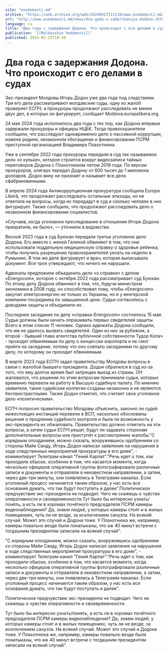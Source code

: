 ```yaml
---
site: "evedomosti.md"
archive: "https://web.archive.org/web/20240527111110/www.evedomosti.md/news/dva-goda-s-zaderzhaniya-dodona-chto-proishodit-s-ego-delami"
url: "http://www.evedomosti.md/news/dva-goda-s-zaderzhaniya-dodona-chto-proishodit-s-ego-delami"
language: ru
title: "Два года с задержания Додона. Что происходит с его делами в судах"
publication: '[[Moldavskie Vedomosti]]'
published: 2024-05-25T10:38
---
```


# Два года с задержания Додона. Что происходит с его делами в судах

Экс-президент Молдовы Игорь Додон уже два года под следствием. Три его дела рассматривают молдавские суды, одну из жалоб проверяет ЕСПЧ, а прокуроры продолжают расследовать не менее двух дел, в которых он фигурирует, сообщает Мoldova.europalibera.org.

24 мая 2024 года исполнилось два года с тех пор, как Додона впервые задержали прокуроры и офицеры НЦБК. Тогда правоохранители сообщили, что расследуют одновременно дело о пассивной коррупции, измене родине, незаконном обогащении и финансировании ПСРМ преступной организацией Владимира Плахотнюка.

Уже в сентябре 2022 года прокуроры передали в суд так называемое дело «о кульке», которое строится вокруг видеозаписи тайных переговоров Додона с Плахотнюком летом 2019 года. По версии прокуроров, олигарх передал Додону от 600 тысяч до 1 миллиона долларов. Додон вину не признает и называет все дела сфабрикованными.

В апреле 2024 года Антикоррупционная прокуратура сообщила Europa Liberă, что продолжает расследовать остальные эпизоды, но не ответила на вопросы, когда их передадут в суд и сколько человек в них фигурирует. Также сообщили, что продолжают расследовать дело о незаконном финансировании социалистов.

«Случаев, когда уголовное преследование в отношении Игоря Додона прекратили, не было», — уточнили в ведомстве.

Весной 2023 года в суд Буюкан передали третье уголовное дело Додона. Его вместе с женой Галиной обвиняют в том, что они использовали поддельную медицинскую справку о здоровье ребенка, чтобы получить разрешение правоохранителей уехать на неделю в Румынию. В том же деле фигурирует и врач, которая выписывала документ. Все трое утверждают, что ничего не нарушали.

Адвокаты предложили объединить дело «о справке» с делом «Energocom», которое с октября 2022 года рассматривает суд Буюкан. По этому делу Додона обвиняют в том, что, будучи министром экономики в 2008 году, он способствовал тому, чтобы «Energocom» закупал электроэнергию не только из Украины, но и у венгерской компании-посредника по завышенной цене. Судьи согласились с доводами защиты и объединили их.

Последнее заседание по делу «справка-Energocom» состоялось 15 мая. Судьи должны были начать опрашивать первых свидетелей защиты. Всего в этом списке 11 человек. Однако адвокаты Додона сообщили, что им не удалось вызвать свидетелей. Один из них за рубежом, а второй - бывший глава агентства публичной собственности Тудор Копач - проходит обвиняемым по делу о концессии аэропорта и не смог прийти на заседание, потому что оно совпало заседанием по другому делу, по которому он проходит обвиняемым.

В марте 2023 года ЕСПЧ задал правительству Молдовы вопросы в связи с жалобой бывшего президента. Додон обратился в суд из-за того, что ему долгое время был запрещен выезд из страны. ОН жаловался, что решения по этим вопросам принимали судьи, которых временно перевели на работу в Высшую судебную палату. По мнению заявителя, такие судейские коллегии созданы незаконно и не являются беспристрастными. Также Додон отметил, что считает свое уголовное дело «политическим».

ЕСПЧ попросил правительство Молдовы объяснить, законно ли судей нижестоящих инстанций перевели в ВСП, насколько обоснованы решения о продлении судебного контроля и была ли возможность у экс-президента их обжаловать. Правительство должно ответить на эти вопросы, а затем судьи ЕСПЧ решат, будут ли задавать сторонам дополнительные вопросы или приступят к рассмотрению жалобы."С изрядным опозданием, можно сказать, вооружившись одобрением со стороны Майи Санду, Игорь Додон написал заявление на нарушения в ходе следственных мероприятий прокуратуры в его доме", - комментирует Телеграм-канал "Гений Карпат"."Речь идет о том, как проходили обыски, особенно в том, что касается момента, когда несколько офицеров оперативной группы фотографировали различные записи и документы и отправляли в неизвестном направлении, а затем, через две-три минуты, они появлялись в Телеграмм-каналах. Если уголовный процесс начинается таким образом, у нас есть все основания думать, что так будут поступать и далее".Политическое предчувствие экс-президента не подводит. Чего не скажешь о чувстве оперативности и своевременности.Тут было бы интересно узнать/понять, а есть ли в хоромах почётного председателя ПСРМ камеры видеонаблюдения? Да, знаем людей, у которых камеры стоят и в жилых помещениях, чуть ли не везде, за исключением санузла. На всякий случай. Может это случай и Додона тоже. У Плахотнюка же, например, камеры повально везде были понатыканы, что аж 40 минут встречи с тогдашним президентом записали на всякий случай".

"С изрядным опозданием, можно сказать, вооружившись одобрением со стороны Майи Санду, Игорь Додон написал заявление на нарушения в ходе следственных мероприятий прокуратуры в его доме", - комментирует Телеграм-канал "Гений Карпат"."Речь идет о том, как проходили обыски, особенно в том, что касается момента, когда несколько офицеров оперативной группы фотографировали различные записи и документы и отправляли в неизвестном направлении, а затем, через две-три минуты, они появлялись в Телеграмм-каналах. Если уголовный процесс начинается таким образом, у нас есть все основания думать, что так будут поступать и далее".

Политическое предчувствие экс-президента не подводит. Чего не скажешь о чувстве оперативности и своевременности.

Тут было бы интересно узнать/понять, а есть ли в хоромах почётного председателя ПСРМ камеры видеонаблюдения? Да, знаем людей, у которых камеры стоят и в жилых помещениях, чуть ли не везде, за исключением санузла. На всякий случай. Может это случай и Додона тоже. У Плахотнюка же, например, камеры повально везде были понатыканы, что аж 40 минут встречи с тогдашним президентом записали на всякий случай".